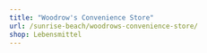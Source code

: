 ```yaml
---
title: "Woodrow's Convenience Store"
url: /sunrise-beach/woodrows-convenience-store/
shop: Lebensmittel
---
```

